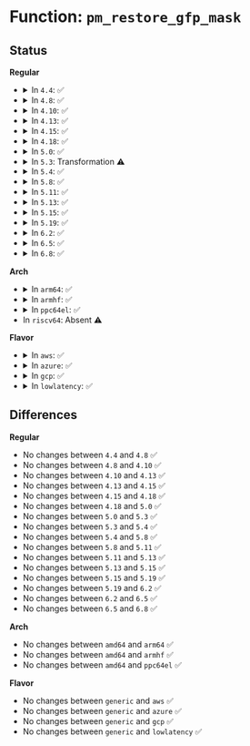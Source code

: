# Function: <code>pm_restore_gfp_mask</code>

## Status
<b>Regular</b>
<ul>
<li>
<details>
<summary>In <code>4.4</code>: ✅</summary>

```c
void pm_restore_gfp_mask();
```

**Collision:** Unique Global

**Inline:** No

**Transformation:** False

**Instances:**

```
In mm/page_alloc.c (ffffffff81192860)
Location: mm/page_alloc.c:158
Inline: False
Direct callers:
  - kernel/power/suspend.c:pm_suspend
  - kernel/power/hibernate.c:hibernation_snapshot
  - kernel/power/hibernate.c:hibernate
  - kernel/power/user.c:snapshot_release
```
**Symbols:**

```
ffffffff81192860-ffffffff811928a3: pm_restore_gfp_mask (STB_GLOBAL)
```
</details>
</li>
<li>
<details>
<summary>In <code>4.8</code>: ✅</summary>

```c
void pm_restore_gfp_mask();
```

**Collision:** Unique Global

**Inline:** No

**Transformation:** False

**Instances:**

```
In mm/page_alloc.c (ffffffff811a7010)
Location: mm/page_alloc.c:153
Inline: False
Direct callers:
  - kernel/power/suspend.c:pm_suspend
  - kernel/power/hibernate.c:hibernate
  - kernel/power/hibernate.c:hibernation_snapshot
  - kernel/power/user.c:snapshot_release
```
**Symbols:**

```
ffffffff811a7010-ffffffff811a7053: pm_restore_gfp_mask (STB_GLOBAL)
```
</details>
</li>
<li>
<details>
<summary>In <code>4.10</code>: ✅</summary>

```c
void pm_restore_gfp_mask();
```

**Collision:** Unique Global

**Inline:** No

**Transformation:** False

**Instances:**

```
In mm/page_alloc.c (ffffffff811b73e0)
Location: mm/page_alloc.c:158
Inline: False
Direct callers:
  - kernel/power/suspend.c:pm_suspend
  - kernel/power/hibernate.c:hibernate
  - kernel/power/hibernate.c:hibernation_snapshot
  - kernel/power/user.c:snapshot_release
```
**Symbols:**

```
ffffffff811b73e0-ffffffff811b7441: pm_restore_gfp_mask (STB_GLOBAL)
```
</details>
</li>
<li>
<details>
<summary>In <code>4.13</code>: ✅</summary>

```c
void pm_restore_gfp_mask();
```

**Collision:** Unique Global

**Inline:** No

**Transformation:** False

**Instances:**

```
In mm/page_alloc.c (ffffffff811bf250)
Location: mm/page_alloc.c:163
Inline: False
Direct callers:
  - kernel/power/suspend.c:pm_suspend
  - kernel/power/hibernate.c:hibernate
  - kernel/power/hibernate.c:hibernation_snapshot
  - kernel/power/user.c:snapshot_ioctl
  - kernel/power/user.c:snapshot_ioctl
  - kernel/power/user.c:snapshot_release
```
**Symbols:**

```
ffffffff811bf250-ffffffff811bf288: pm_restore_gfp_mask (STB_GLOBAL)
```
</details>
</li>
<li>
<details>
<summary>In <code>4.15</code>: ✅</summary>

```c
void pm_restore_gfp_mask();
```

**Collision:** Unique Global

**Inline:** No

**Transformation:** False

**Instances:**

```
In mm/page_alloc.c (ffffffff811d3d40)
Location: mm/page_alloc.c:166
Inline: False
Direct callers:
  - kernel/power/hibernate.c:hibernate
  - kernel/power/hibernate.c:hibernate
  - kernel/power/hibernate.c:hibernation_snapshot
  - kernel/power/user.c:snapshot_ioctl
  - kernel/power/user.c:snapshot_ioctl
  - kernel/power/user.c:snapshot_release
```
**Symbols:**

```
ffffffff811d3d40-ffffffff811d3d93: pm_restore_gfp_mask (STB_GLOBAL)
```
</details>
</li>
<li>
<details>
<summary>In <code>4.18</code>: ✅</summary>

```c
void pm_restore_gfp_mask();
```

**Collision:** Unique Global

**Inline:** No

**Transformation:** False

**Instances:**

```
In mm/page_alloc.c (ffffffff811f5080)
Location: mm/page_alloc.c:165
Inline: False
Direct callers:
  - kernel/power/hibernate.c:hibernate
  - kernel/power/hibernate.c:hibernate
  - kernel/power/hibernate.c:hibernation_snapshot
  - kernel/power/user.c:snapshot_ioctl
  - kernel/power/user.c:snapshot_ioctl
  - kernel/power/user.c:snapshot_release
```
**Symbols:**

```
ffffffff811f5080-ffffffff811f50d2: pm_restore_gfp_mask (STB_GLOBAL)
```
</details>
</li>
<li>
<details>
<summary>In <code>5.0</code>: ✅</summary>

```c
void pm_restore_gfp_mask();
```

**Collision:** Unique Global

**Inline:** No

**Transformation:** False

**Instances:**

```
In mm/page_alloc.c (ffffffff812073f0)
Location: mm/page_alloc.c:168
Inline: False
Direct callers:
  - kernel/power/hibernate.c:hibernate
  - kernel/power/hibernate.c:hibernate
  - kernel/power/hibernate.c:hibernation_snapshot
  - kernel/power/user.c:snapshot_ioctl
  - kernel/power/user.c:snapshot_ioctl
  - kernel/power/user.c:snapshot_release
```
**Symbols:**

```
ffffffff812073f0-ffffffff81207442: pm_restore_gfp_mask (STB_GLOBAL)
```
</details>
</li>
<li>
<details>
<summary>In <code>5.3</code>: Transformation ⚠️</summary>

```c
void pm_restore_gfp_mask();
```

**Collision:** Unique Global

**Inline:** No

**Transformation:** True

**Instances:**

```
In mm/page_alloc.c (0)
Location: mm/page_alloc.c:219
Inline: False
Direct callers:
  - kernel/power/hibernate.c:hibernate
  - kernel/power/hibernate.c:hibernate
  - kernel/power/hibernate.c:hibernation_snapshot
  - kernel/power/user.c:snapshot_ioctl
  - kernel/power/user.c:snapshot_ioctl
  - kernel/power/user.c:snapshot_release
```
**Symbols:**

```
ffffffff81273a72-ffffffff81273a85: pm_restore_gfp_mask.cold (STB_LOCAL)
ffffffff8126d600-ffffffff8126d638: pm_restore_gfp_mask (STB_GLOBAL)
```
</details>
</li>
<li>
<details>
<summary>In <code>5.4</code>: ✅</summary>

```c
void pm_restore_gfp_mask();
```

**Collision:** Unique Global

**Inline:** No

**Transformation:** False

**Instances:**

```
In mm/page_alloc.c (ffffffff8127c410)
Location: mm/page_alloc.c:219
Inline: False
Direct callers:
  - kernel/power/hibernate.c:hibernate
  - kernel/power/hibernate.c:hibernate
  - kernel/power/hibernate.c:hibernation_snapshot
  - kernel/power/user.c:snapshot_ioctl
  - kernel/power/user.c:snapshot_ioctl
  - kernel/power/user.c:snapshot_release
```
**Symbols:**

```
ffffffff8127c410-ffffffff8127c449: pm_restore_gfp_mask (STB_GLOBAL)
```
</details>
</li>
<li>
<details>
<summary>In <code>5.8</code>: ✅</summary>

```c
void pm_restore_gfp_mask();
```

**Collision:** Unique Global

**Inline:** No

**Transformation:** False

**Instances:**

```
In mm/page_alloc.c (ffffffff812ae7a0)
Location: mm/page_alloc.c:220
Inline: False
Direct callers:
  - kernel/power/suspend.c:enter_state
  - kernel/power/hibernate.c:hibernate
  - kernel/power/hibernate.c:hibernate
  - kernel/power/hibernate.c:hibernation_restore
  - kernel/power/hibernate.c:hibernation_snapshot
  - kernel/power/user.c:snapshot_ioctl
  - kernel/power/user.c:snapshot_ioctl
  - kernel/power/user.c:snapshot_release
```
**Symbols:**

```
ffffffff812ae7a0-ffffffff812ae7d9: pm_restore_gfp_mask (STB_GLOBAL)
```
</details>
</li>
<li>
<details>
<summary>In <code>5.11</code>: ✅</summary>

```c
void pm_restore_gfp_mask();
```

**Collision:** Unique Global

**Inline:** No

**Transformation:** False

**Instances:**

```
In mm/page_alloc.c (ffffffff812ba3c0)
Location: mm/page_alloc.c:224
Inline: False
Direct callers:
  - kernel/power/suspend.c:enter_state
  - kernel/power/hibernate.c:hibernate
  - kernel/power/hibernate.c:hibernate
  - kernel/power/hibernate.c:hibernation_restore
  - kernel/power/hibernate.c:hibernation_snapshot
  - kernel/power/user.c:snapshot_ioctl
  - kernel/power/user.c:snapshot_ioctl
  - kernel/power/user.c:snapshot_release
```
**Symbols:**

```
ffffffff812ba3c0-ffffffff812ba3f9: pm_restore_gfp_mask (STB_GLOBAL)
```
</details>
</li>
<li>
<details>
<summary>In <code>5.13</code>: ✅</summary>

```c
void pm_restore_gfp_mask();
```

**Collision:** Unique Global

**Inline:** No

**Transformation:** False

**Instances:**

```
In mm/page_alloc.c (ffffffff812bf510)
Location: mm/page_alloc.c:234
Inline: False
Direct callers:
  - kernel/power/suspend.c:enter_state
  - kernel/power/hibernate.c:hibernate
  - kernel/power/hibernate.c:hibernate
  - kernel/power/hibernate.c:hibernation_restore
  - kernel/power/hibernate.c:hibernation_snapshot
  - kernel/power/user.c:snapshot_ioctl
  - kernel/power/user.c:snapshot_ioctl
  - kernel/power/user.c:snapshot_release
```
**Symbols:**

```
ffffffff812bf510-ffffffff812bf549: pm_restore_gfp_mask (STB_GLOBAL)
```
</details>
</li>
<li>
<details>
<summary>In <code>5.15</code>: ✅</summary>

```c
void pm_restore_gfp_mask();
```

**Collision:** Unique Global

**Inline:** No

**Transformation:** False

**Instances:**

```
In mm/page_alloc.c (ffffffff81301ed0)
Location: mm/page_alloc.c:241
Inline: False
Direct callers:
  - kernel/power/suspend.c:enter_state
  - kernel/power/hibernate.c:hibernate
  - kernel/power/hibernate.c:hibernate
  - kernel/power/hibernate.c:hibernation_restore
  - kernel/power/hibernate.c:hibernation_snapshot
  - kernel/power/user.c:snapshot_ioctl
  - kernel/power/user.c:snapshot_ioctl
  - kernel/power/user.c:snapshot_release
```
**Symbols:**

```
ffffffff81301ed0-ffffffff81301f09: pm_restore_gfp_mask (STB_GLOBAL)
```
</details>
</li>
<li>
<details>
<summary>In <code>5.19</code>: ✅</summary>

```c
void pm_restore_gfp_mask();
```

**Collision:** Unique Global

**Inline:** No

**Transformation:** False

**Instances:**

```
In mm/page_alloc.c (ffffffff8136a900)
Location: mm/page_alloc.c:245
Inline: False
Direct callers:
  - kernel/power/suspend.c:enter_state
  - kernel/power/hibernate.c:hibernate
  - kernel/power/hibernate.c:hibernate
  - kernel/power/hibernate.c:hibernate
  - kernel/power/hibernate.c:hibernate
  - kernel/power/hibernate.c:hibernation_restore
  - kernel/power/hibernate.c:hibernation_snapshot
  - kernel/power/user.c:snapshot_ioctl
  - kernel/power/user.c:snapshot_ioctl
  - kernel/power/user.c:snapshot_release
```
**Symbols:**

```
ffffffff8136a900-ffffffff8136a941: pm_restore_gfp_mask (STB_GLOBAL)
```
</details>
</li>
<li>
<details>
<summary>In <code>6.2</code>: ✅</summary>

```c
void pm_restore_gfp_mask();
```

**Collision:** Unique Global

**Inline:** No

**Transformation:** False

**Instances:**

```
In mm/page_alloc.c (ffffffff813e6bf0)
Location: mm/page_alloc.c:304
Inline: False
Direct callers:
  - kernel/power/suspend.c:enter_state
  - kernel/power/hibernate.c:hibernate
  - kernel/power/hibernate.c:hibernate
  - kernel/power/hibernate.c:hibernate
  - kernel/power/hibernate.c:hibernate
  - kernel/power/hibernate.c:hibernation_restore
  - kernel/power/hibernate.c:hibernation_snapshot
  - kernel/power/user.c:snapshot_ioctl
  - kernel/power/user.c:snapshot_ioctl
  - kernel/power/user.c:snapshot_release
```
**Symbols:**

```
ffffffff813e6bf0-ffffffff813e6c31: pm_restore_gfp_mask (STB_GLOBAL)
```
</details>
</li>
<li>
<details>
<summary>In <code>6.5</code>: ✅</summary>

```c
void pm_restore_gfp_mask();
```

**Collision:** Unique Global

**Inline:** No

**Transformation:** False

**Instances:**

```
In kernel/power/main.c (ffffffff81191810)
Location: kernel/power/main.c:35
Inline: False
Direct callers:
  - kernel/power/suspend.c:enter_state
  - kernel/power/hibernate.c:hibernate
  - kernel/power/hibernate.c:hibernate
  - kernel/power/hibernate.c:hibernate
  - kernel/power/hibernate.c:hibernate
  - kernel/power/hibernate.c:hibernation_restore
  - kernel/power/hibernate.c:hibernation_snapshot
  - kernel/power/user.c:snapshot_ioctl
  - kernel/power/user.c:snapshot_ioctl
  - kernel/power/user.c:snapshot_release
```
**Symbols:**

```
ffffffff81191810-ffffffff81191851: pm_restore_gfp_mask (STB_GLOBAL)
```
</details>
</li>
<li>
<details>
<summary>In <code>6.8</code>: ✅</summary>

```c
void pm_restore_gfp_mask();
```

**Collision:** Unique Global

**Inline:** No

**Transformation:** False

**Instances:**

```
In kernel/power/main.c (ffffffff811a01d0)
Location: kernel/power/main.c:35
Inline: False
Direct callers:
  - kernel/power/suspend.c:enter_state
  - kernel/power/hibernate.c:hibernate
  - kernel/power/hibernate.c:hibernate
  - kernel/power/hibernate.c:hibernate
  - kernel/power/hibernate.c:hibernation_restore
  - kernel/power/hibernate.c:hibernation_snapshot
  - kernel/power/user.c:snapshot_ioctl
  - kernel/power/user.c:snapshot_ioctl
  - kernel/power/user.c:snapshot_release
```
**Symbols:**

```
ffffffff811a01d0-ffffffff811a0211: pm_restore_gfp_mask (STB_GLOBAL)
```
</details>
</li>
</ul>
<b>Arch</b>
<ul>
<li>
<details>
<summary>In <code>arm64</code>: ✅</summary>

```c
void pm_restore_gfp_mask();
```

**Collision:** Unique Global

**Inline:** No

**Transformation:** False

**Instances:**

```
In mm/page_alloc.c (ffff800010313e40)
Location: mm/page_alloc.c:219
Inline: False
```
**Symbols:**

```
ffff800010313e40-ffff800010313e90: pm_restore_gfp_mask (STB_GLOBAL)
```
</details>
</li>
<li>
<details>
<summary>In <code>armhf</code>: ✅</summary>

```c
void pm_restore_gfp_mask();
```

**Collision:** Unique Global

**Inline:** No

**Transformation:** False

**Instances:**

```
In mm/page_alloc.c (c052f65c)
Location: mm/page_alloc.c:219
Inline: False
Direct callers:
  - kernel/power/hibernate.c:hibernate
  - kernel/power/hibernate.c:hibernate
  - kernel/power/hibernate.c:hibernation_snapshot
  - kernel/power/user.c:snapshot_ioctl
  - kernel/power/user.c:snapshot_ioctl
  - kernel/power/user.c:snapshot_release
```
**Symbols:**

```
c052f65c-c052f6c4: pm_restore_gfp_mask (STB_GLOBAL)
```
</details>
</li>
<li>
<details>
<summary>In <code>ppc64el</code>: ✅</summary>

```c
void pm_restore_gfp_mask();
```

**Collision:** Unique Global

**Inline:** No

**Transformation:** False

**Instances:**

```
In mm/page_alloc.c (c0000000003e5350)
Location: mm/page_alloc.c:219
Inline: False
```
**Symbols:**

```
c0000000003e5350-c0000000003e53b8: pm_restore_gfp_mask (STB_GLOBAL)
```
</details>
</li>
<li>
In <code>riscv64</code>: Absent ⚠️
</li>
</ul>
<b>Flavor</b>
<ul>
<li>
<details>
<summary>In <code>aws</code>: ✅</summary>

```c
void pm_restore_gfp_mask();
```

**Collision:** Unique Global

**Inline:** No

**Transformation:** False

**Instances:**

```
In mm/page_alloc.c (ffffffff81274a60)
Location: mm/page_alloc.c:219
Inline: False
Direct callers:
  - kernel/power/hibernate.c:hibernate
  - kernel/power/hibernate.c:hibernate
  - kernel/power/hibernate.c:hibernation_snapshot
  - kernel/power/user.c:snapshot_ioctl
  - kernel/power/user.c:snapshot_ioctl
  - kernel/power/user.c:snapshot_release
```
**Symbols:**

```
ffffffff81274a60-ffffffff81274a99: pm_restore_gfp_mask (STB_GLOBAL)
```
</details>
</li>
<li>
<details>
<summary>In <code>azure</code>: ✅</summary>

```c
void pm_restore_gfp_mask();
```

**Collision:** Unique Global

**Inline:** No

**Transformation:** False

**Instances:**

```
In mm/page_alloc.c (ffffffff812669d0)
Location: mm/page_alloc.c:219
Inline: False
Direct callers:
  - kernel/power/hibernate.c:hibernate
  - kernel/power/hibernate.c:hibernate
  - kernel/power/hibernate.c:hibernation_snapshot
  - kernel/power/user.c:snapshot_ioctl
  - kernel/power/user.c:snapshot_ioctl
  - kernel/power/user.c:snapshot_release
```
**Symbols:**

```
ffffffff812669d0-ffffffff81266a09: pm_restore_gfp_mask (STB_GLOBAL)
```
</details>
</li>
<li>
<details>
<summary>In <code>gcp</code>: ✅</summary>

```c
void pm_restore_gfp_mask();
```

**Collision:** Unique Global

**Inline:** No

**Transformation:** False

**Instances:**

```
In mm/page_alloc.c (ffffffff81272800)
Location: mm/page_alloc.c:219
Inline: False
Direct callers:
  - kernel/power/hibernate.c:hibernate
  - kernel/power/hibernate.c:hibernate
  - kernel/power/hibernate.c:hibernation_snapshot
  - kernel/power/user.c:snapshot_ioctl
  - kernel/power/user.c:snapshot_ioctl
  - kernel/power/user.c:snapshot_release
```
**Symbols:**

```
ffffffff81272800-ffffffff81272839: pm_restore_gfp_mask (STB_GLOBAL)
```
</details>
</li>
<li>
<details>
<summary>In <code>lowlatency</code>: ✅</summary>

```c
void pm_restore_gfp_mask();
```

**Collision:** Unique Global

**Inline:** No

**Transformation:** False

**Instances:**

```
In mm/page_alloc.c (ffffffff812822b0)
Location: mm/page_alloc.c:219
Inline: False
Direct callers:
  - kernel/power/hibernate.c:hibernate
  - kernel/power/hibernate.c:hibernate
  - kernel/power/hibernate.c:hibernation_snapshot
  - kernel/power/user.c:snapshot_ioctl
  - kernel/power/user.c:snapshot_ioctl
  - kernel/power/user.c:snapshot_release
```
**Symbols:**

```
ffffffff812822b0-ffffffff812822e9: pm_restore_gfp_mask (STB_GLOBAL)
```
</details>
</li>
</ul>

## Differences
<b>Regular</b>
<ul>
<li>
No changes between <code>4.4</code> and <code>4.8</code> ✅
</li>
<li>
No changes between <code>4.8</code> and <code>4.10</code> ✅
</li>
<li>
No changes between <code>4.10</code> and <code>4.13</code> ✅
</li>
<li>
No changes between <code>4.13</code> and <code>4.15</code> ✅
</li>
<li>
No changes between <code>4.15</code> and <code>4.18</code> ✅
</li>
<li>
No changes between <code>4.18</code> and <code>5.0</code> ✅
</li>
<li>
No changes between <code>5.0</code> and <code>5.3</code> ✅
</li>
<li>
No changes between <code>5.3</code> and <code>5.4</code> ✅
</li>
<li>
No changes between <code>5.4</code> and <code>5.8</code> ✅
</li>
<li>
No changes between <code>5.8</code> and <code>5.11</code> ✅
</li>
<li>
No changes between <code>5.11</code> and <code>5.13</code> ✅
</li>
<li>
No changes between <code>5.13</code> and <code>5.15</code> ✅
</li>
<li>
No changes between <code>5.15</code> and <code>5.19</code> ✅
</li>
<li>
No changes between <code>5.19</code> and <code>6.2</code> ✅
</li>
<li>
No changes between <code>6.2</code> and <code>6.5</code> ✅
</li>
<li>
No changes between <code>6.5</code> and <code>6.8</code> ✅
</li>
</ul>
<b>Arch</b>
<ul>
<li>
No changes between <code>amd64</code> and <code>arm64</code> ✅
</li>
<li>
No changes between <code>amd64</code> and <code>armhf</code> ✅
</li>
<li>
No changes between <code>amd64</code> and <code>ppc64el</code> ✅
</li>
</ul>
<b>Flavor</b>
<ul>
<li>
No changes between <code>generic</code> and <code>aws</code> ✅
</li>
<li>
No changes between <code>generic</code> and <code>azure</code> ✅
</li>
<li>
No changes between <code>generic</code> and <code>gcp</code> ✅
</li>
<li>
No changes between <code>generic</code> and <code>lowlatency</code> ✅
</li>
</ul>
